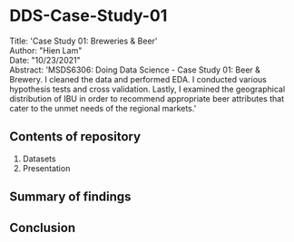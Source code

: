 # DDS-Case-Study-01  
Title: 'Case Study 01: Breweries & Beer'  
Author: "Hien Lam"    
Date: "10/23/2021"    
Abstract: 'MSDS6306: Doing Data Science - Case Study 01: Beer & Brewery. I cleaned the data and performed EDA. I conducted various hypothesis tests and cross validation. Lastly, I examined the geographical distribution of IBU in order to recommend appropriate beer attributes that cater to the unmet needs of the regional markets.'

## Contents of repository

1. Datasets  
2. Presentation

## Summary of findings

## Conclusion

